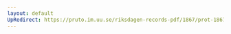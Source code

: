 ```yaml
---
layout: default
UpRedirect: https://pruto.im.uu.se/riksdagen-records-pdf/1867/prot-1867--ak--509/prot-1867--ak--509_002.pdf
---
```

